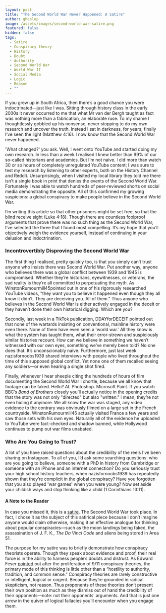 ```yaml
---
layout: post
title: "The Second World War Never Happened: A Satire"
author: gheslop
image: /assets/images/second-world-war-satire.png
featured: false
hidden: false
tags:
  - Satire
  - Conspiracy theory
  - History
  - Doubt
  - Authority
  - Second World War
  - World War II
  - Social Media
  - Logic
  - Reason
  - ""
---
```

If you grew up in South Africa, then there’s a good chance you were indoctrinated—just like I was. Sitting through history class in the early 2000s it never occurred to me that what Mr van der Bergh taught as fact was nothing more than a fabrication, an elaborate ruse. To my shame I thoughtlessly gobbled up his nonsense, never stopping to do my own research and uncover the truth. Instead I sat in darkness, for years; finally I’ve seen the light (Matthew 4:16). I now know that the Second World War never happened.

'What changed?' you ask. Well, I went onto YouTube and started doing my own research. In less than a week I realised I knew better than 99% of our so-called historians and academics. But I’m not naive. I did more than watch 30 or so hours of completely unregulated YouTube content; I was sure to test my research by listening to other experts, both on the History Channel and Reddit. Unsurprisingly, when I visited my local library they told me there isn’t a single book in print that denies the events of the Second World War. Fortunately I was able to watch hundreds of peer-reviewed shorts on social media demonstrating the opposite. All of this confirmed my growing suspicions: a global conspiracy to make people believe in the Second World War.

I’m writing this article so that other prisoners might be set free, so that the blind receive sight (Luke 4:18). Though there are countless foolproof arguments that prove there was no such thing as the Second World War, I’ve selected the three that I found most compelling. It’s my hope that you’ll objectively weigh the evidence yourself, instead of continuing in your delusion and indoctrination.

### Incontrovertibly Disproving the Second World War

The first thing I realised, pretty quickly too, is that you simply can’t trust anyone who insists there was Second World War. Put another way, anyone who believes there was a global conflict between 1939 and 1945 is compromised. Whether they’re historians, eyewitnesses, or veterans, the sad reality is they’re all committed to perpetuating the myth. As WinstonRumourmill45pointed out in one of his rigorously researched YouTube videos, "they want you to believe it happened even though they all know it didn’t. They are deceiving you. All of them." Thus anyone who believes in the Second World War is either actively engaged in the deceit or they haven’t done their own historical digging. Which are you?

Secondly, last week in a TikTok publication, DDAYforDECEIT pointed out that none of the wartards insisting on conventional, mainline history were even there. None of them have even seen a 'world war.' All they know is what the system has taught them, what their error-strewn and suspiciously similar histories recount. How can we believe in something we haven’t witnessed with our own eyes, something we’ve merely been told? No one does that. It’s unconscionably naive. Furthermore, just last week nazisfornoobs1939 shared interviews with people who lived throughout the time of this supposed global conflict. Yet none one of them recalled seeing any soldiers—or even hearing a single shot fired.

Finally, whenever I hear sheeple citing the hundreds of hours of film documenting the Second World War I chortle, because we all know that footage can be faked. Hello? AI. Photoshop. Microsoft Paint. If you watch BBC’s *Band of Brothers* closely you’ll actually notice in the opening credits that the story was not only "directed" but also "written." I mean, they’re not even hiding it anymore. We all know the war was staged, any video evidence to the contrary was obviously filmed on a large set in the French countryside. WinstonRumourmill45 actually visited France a few years and saw those sets with his own eyes. Naturally all of the evidence he uploaded to YouTube were fact-checked and shadow banned, while Hollywood continues to pump out war films unabated.

### Who Are You Going to Trust?

A lot of you have raised questions about the credibility of the reels I’ve been sharing on Instagram. To all of you, I’d ask some searching questions: who are you going to believe, someone with a PhD in history from Cambridge or someone with an iPhone and an internet connection? Do you seriously trust your high school history teachers, when nazisfornoobs1939 has repeatedly shown that they’re complicit in the global conspiracy? Have you forgotten that you also played 'war games' when you were young? Now set aside your childish ways and stop thinking like a child (1 Corinthians 13:11). 

#### A Note to the Reader

In case you missed it, this is a [satire](https://rekindle.co.za/content/2020-10-08-a-note-on-satire). The Second World War took place. In fact, I chose it as the subject of this satirical piece because I don’t imagine anyone would claim otherwise, making it an effective analogue for thinking about popular conspiracies—such as the moon landings being faked, the assassination of J. F. K., *The Da Vinci Code* and aliens being stored in Area 51.

The purpose for my satire was to briefly demonstrate how conspiracy theorists operate. Though they speak about evidence and proof, their real force is in the ability to harness people’s doubts and distrust. As Edward Feser [pointed](https://www.krusekronicle.com/kruse_kronicle/2006/09/we_the_sheeple_.html) out after the proliferation of 9/11 conspiracy theories, the primary mode of this thinking is little other than a “hostility to authority, tradition, and common sense.” Conspiracy theories are rarely constructive or intelligent, logical or cogent. Because they’re grounded in radical skepticism, not reason. Thus proponents of these theories don’t present their own position as much as they dismiss out of hand the credibility of their opponents—note: not their opponents’ arguments. And that is just one arrow in the quiver of logical fallacies you’ll encounter when you engage them.